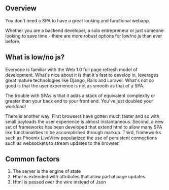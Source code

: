 ## Overview

You don't need a SPA to have a great looking and functional webapp.

Whether you are a backend developer, a solo entrepreneur or just someone looking to
save time - there are more robust options for low/no js than ever before.



## What is low/no js?

Everyone is familiar with the Web 1.0 full page refresh model of development.
What's nice about it is that it's fast to develop in, leverages great mature
technologies like Django, Rails and Laravel. What's not so good is that the user
experience is not as smooth as that of a SPA.

The trouble with SPAs is that it adds a stack of equivalent complexity or
greater than your back end to your front end. You've just doubled your workload!

There is another way. First browsers have gotten much faster and so with small
payloads the user experience is almost instantaneous. Second, a new set of
frameworks has been developed that extend html to allow many SPA like
functionalities to be accomplished through markup. Third, frameworks such as
Phoenix LiveView popularized the use of persistent connections such as
websockets to stream updates to the browser.

## Common factors

1. The server is the engine of state
2. Html is extended with attributes that allow partial page updates
3. Html is passed over the wire instead of Json

